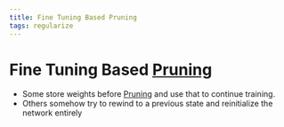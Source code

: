 ```yaml
---
title: Fine Tuning Based Pruning
tags: regularize
---
```


# Fine Tuning Based [Pruning](Pruning.md)
- Some store weights before [Pruning](Pruning.md) and use that to continue training.
- Others somehow try to rewind to a previous state and reinitialize the network entirely


































































































